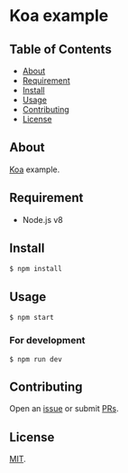 # Koa example

## Table of Contents

* [About](#about)
* [Requirement](#requirement)
* [Install](#install)
* [Usage](#usage)
* [Contributing](#contributing)
* [License](#license)

## About

[Koa](https://github.com/koajs/koa) example.

## Requirement

* Node.js v8

## Install

```
$ npm install
```

## Usage

```
$ npm start
```

### For development

```
$ npm run dev
```

## Contributing

Open an [issue](https://github.com/naoki-sawada/koa-example/issues/new) or submit [PRs](https://github.com/naoki-sawada/koa-example/pulls).

## License

[MIT](LICENSE).

